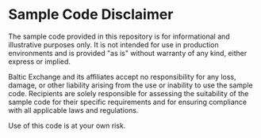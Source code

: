 # Sample Code Disclaimer

The sample code provided in this repository is for informational and illustrative purposes only. It is not intended for use in production environments and is provided "as is" without warranty of any kind, either express or implied.

Baltic Exchange and its affiliates accept no responsibility for any loss, damage, or other liability arising from the use or inability to use the sample code. Recipients are solely responsible for assessing the suitability of the sample code for their specific requirements and for ensuring compliance with all applicable laws and regulations.

Use of this code is at your own risk.
